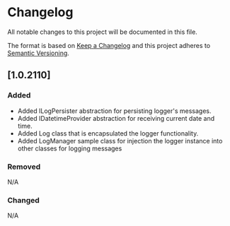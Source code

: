 # Changelog
All notable changes to this project will be documented in this file.

The format is based on [Keep a Changelog](http://keepachangelog.com/en/1.0.0/)
and this project adheres to [Semantic Versioning](http://semver.org/spec/v2.0.0.html).

## [1.0.2110]
### Added
- Added ILogPersister abstraction for persisting logger's messages.
- Added IDatetimeProvider abstraction for receiving current date and time.
- Added Log class that is encapsulated the logger functionality.
- Added LogManager sample class for injection the logger instance into other classes for logging messages

### Removed
N/A

### Changed
N/A
